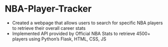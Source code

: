 # NBA-Player-Tracker

- Created a webpage that allows users to search for specific NBA players to retrieve their overall career stats
- Implemented API provided by Official NBA Stats to retrieve 4500+ players using Python’s Flask, HTML, CSS, JS
